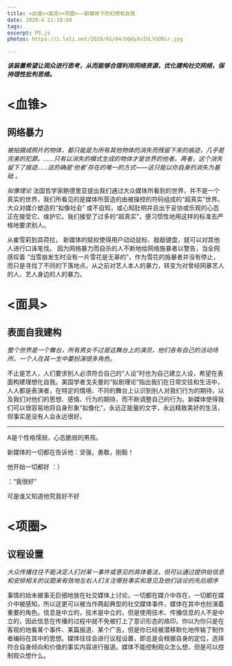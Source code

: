```yaml
---
title: <血锥><面具><项圈>——新媒体下的幻想和自我
date: 2020-4 21:18:59
tags:
excerpt: P5.js
photos: https://i.loli.net/2020/05/04/bQdyXvIVLYGONir.jpg

---
```




***该装置希望让观众进行思考，从而能够合理利用网络资源，优化建构社交网络，保持理性批判思维。***

# <血锥>
## 网络暴力
*被拍摄成照片的物体，都只能是为所有其他物体的消失而残留下来的痕迹，几乎是完美的犯罪。……只有以消失的模式生成的物体才是世界的他者。再者，这个消失留下了痕迹……这的确是‘他者’存在的唯一的方式——这只能以你自身的消失为基础 。*

*拟像理论*
法国哲学家鲍德里亚提出我们通过大众媒体所看到的世界，并不是一个真实的世界，我们所看见的是媒体所营造的由被操控的符码组成的“超真实”世界。大众对媒介塑造的“拟像社会” 或不自知，或心知肚明并且出于妥协或乐观的心态正在接受它、维护它。我们接受了过多的“超真实”，便习惯性地用这样的标准去严格地要求别人。

从崔雪莉到具荷拉， 新媒体的赋权使得用户动动鼠标、敲敲键盘，就可以对其他人进行口诛笔伐。 因为网络暴力而自杀的人不断地给网络施暴者以警告，当全网感叹着 “当雪崩发生时没有一片雪花是无辜的”，作为雪花的施暴者并没有停止，而只是寻找了不同的下落地点，从之前对艺人本人的暴力，转变为对曾经网暴艺人的人、艺人身边的人的暴力。

# <面具>
## 表面自我建构
*整个世界是一个舞台，所有男女不过是这舞台上的演员，他们各有自己的活动场所，一个人在其一生中要扮演很多角色。*

不止是艺人，人们要求别人必须符合自己的“人设”时也为自己建立人设，希望在表面构建理想化自我。美国学者戈夫曼的“拟剧理论”指出我们在日常交往和生活中，人人都是表演者，在特定的情境、不同的舞台上认识到别人对我们行为的期待，以及我们对他们的思想、感情、行为的期待，而不断调整自己的行为。新媒体使得我们可以很容易地将自身形象“拟像化”，永远正能量的文字，永远精致美好的生活，但事实是没有人会永远很好。

---
A是个性格懦弱，心态脆弱的男孩。

新媒体的一切都在告诉他：坚强，勇敢，刚毅！

他开始一切都好 ：）

：“我很好”

可是谁又知道他究竟好不好

# <项圈>
## 议程设置
*大众传播往往不能决定人们对某一事件或意见的具体看法，但可以通过提供给信息和安排相关的议题来有效地左右人们关注哪些事实和意见及他们谈论的先后顺序*


事情的始末被事无巨细地放在社交媒体上讨论，一切都在媒介中存在，一切都在媒介中被感知，所以这更可以被当作两起典型的社交媒体事件，媒体在其中也扮演着重要的角色。信息是中立的，技术是中立的，但是使用技术、传播信息的人不是中立的，因此信息在传播的过程中就不免被打上了意识形态的烙印。你以为你只是在客观的地看某个事件、某篇报道、某个广告，但是你已经被潜移默化地传输了制作者编码在其中的思想。媒体往往会进行议程设置，即总是会根据自身的定位，选择符合自身倾向和价值的事实内容进行报道。媒体不能控制观众怎么想，但是可以控制观众想什么。

